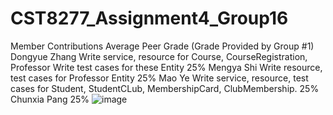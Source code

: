 # CST8277_Assignment4_Group16



Member	Contributions	Average Peer Grade
(Grade Provided by Group #1)
Dongyue Zhang	Write service, resource for Course, CourseRegistration, Professor
Write test cases for these Entity	25%
Mengya Shi	Write resource, test cases for Professor Entity	25%
Mao Ye	Write service, resource, test cases for Student, StudentCLub, MembershipCard, ClubMembership.	25%
Chunxia Pang		25%
![image](https://github.com/PangVicky/CST8277_Assignment4_Group16/assets/108708816/6200026f-fa35-48a7-9e92-5b912ed4d0ad)
